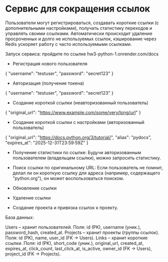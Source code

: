# Сервис для сокращения ссылок

Пользователи могут регистрироваться, создавать короткие ссылки (с дополнительными настройками), получать статистику переходов и управлять своими ссылками. Автоматически происходит удаление просроченных и долго не используемых ссылок, кэширование через Redis ускоряет работу с часто используемыми ссылками.

Запуск сервиса: пройдите по ссылке hw3-python-1.onrender.com/docs

* Регистрация нового пользователя

{
  "username": "testuser",
  "password": "secret123"
}

* Авторизация (получение токена)

{
  "username": "testuser",
  "password": "secret123"
}

* Создание короткой ссылки (неавторизованный пользователь)

{
  "original_url": "https://www.example.com/some/very/long/url"
}

* Создание короткой ссылки с настройками (авторизованный пользователь)

{
  "original_url": "https://docs.python.org/3/tutorial/",
  "alias": "pydocs",
  "expires_at": "2025-12-31T23:59:59Z"
}

* Получение статистики по ссылке: Будучи авторизованным пользователем (владельцем ссылки), можно запросить статистику.

* Поиск ссылки по оригинальному URL: Если пользователь не помнит, делал ли он короткую ссылку для адреса (например, содержащего "python.org"), он может воспользоваться поиском.

* Обновление ссылки

* Удаление ссылки

* Создание проекта и привязка ссылок к проекту.

База данных:

Users – хранит пользователей. Поля: id (PK), username (уник.), password_hash, created_at.
Projects – хранит проекты (группы ссылок). Поля: id (PK), name, user_id (FK -> Users).
Links – хранит короткие ссылки. Поля: id (PK), short_code (уник.), original_url, created_at, expires_at, click_count, last_click_at, is_active, owner_id (FK -> Users), project_id (FK -> Projects).



